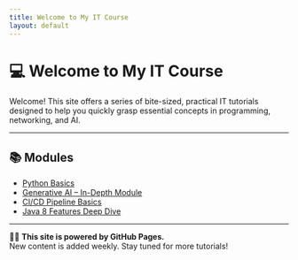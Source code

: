```yaml
---
title: Welcome to My IT Course
layout: default
---
```


# 💻 Welcome to My IT Course

Welcome! This site offers a series of bite-sized, practical IT tutorials designed to help you quickly grasp essential concepts in programming, networking, and AI.

---

## 📚 Modules

- [Python Basics](/it-course/python-basics/)
- [Generative AI – In-Depth Module](/it-course/generative-ai/)
- [CI/CD Pipeline Basics](/it-course/it-course/ci-cd-pipeline-basics/)
- [Java 8 Features Deep Dive](/it-course/it-course/java-8-features/)

---

🧑‍🏫 **This site is powered by GitHub Pages.**  
New content is added weekly. Stay tuned for more tutorials!
